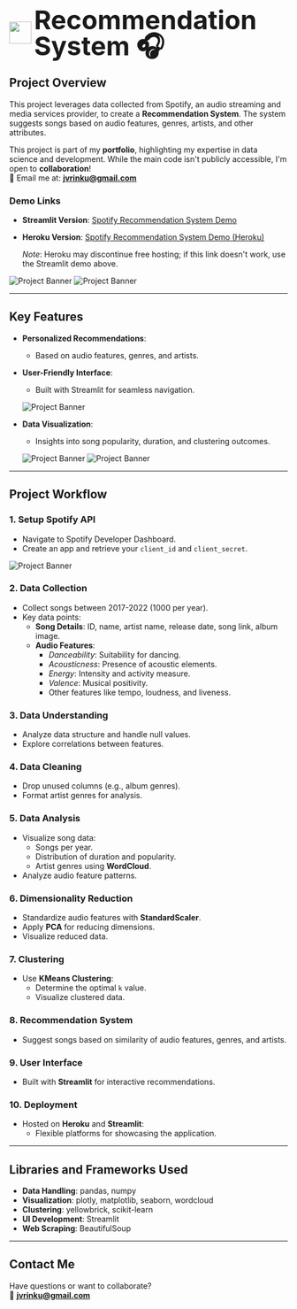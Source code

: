 <div>
    <h1 style="font-size: 47px; line-height: 1; display: flex; align-items: center;">
        <img src="image/image.png" style="height: 40px; margin-right: 5px;">
        Recommendation System 🎧
    </h1>

</div>


## Project Overview

This project leverages data collected from Spotify, an audio streaming and media services provider, to create a **Recommendation System**. The system suggests songs based on audio features, genres, artists, and other attributes.

This project is part of my **portfolio**, highlighting my expertise in data science and development. While the main code isn't publicly accessible, I'm open to **collaboration**!  
📧 Email me at: **jvrinku@gmail.com**

### Demo Links  
- **Streamlit Version**: [Spotify Recommendation System Demo](https://meysamraz-song-recommendation-spotify-project.streamlit.app/)  
- **Heroku Version**: [Spotify Recommendation System Demo (Heroku)](https://spotify-song-recommendation.herokuapp.com/)  

  *Note*: Heroku may discontinue free hosting; if this link doesn't work, use the Streamlit demo above.

![Project Banner](image/demo.gif)
![Project Banner](image/preview.png)

---

## Key Features

- **Personalized Recommendations**:
  - Based on audio features, genres, and artists.
- **User-Friendly Interface**:
  - Built with Streamlit for seamless navigation.

  ![Project Banner](image/preview.png)


- **Data Visualization**:
  - Insights into song popularity, duration, and clustering outcomes.

  ![Project Banner](image/viz1.jpg)
  ![Project Banner](image/viz2.jpg)

---

## Project Workflow

### 1. Setup Spotify API
- Navigate to Spotify Developer Dashboard.
- Create an app and retrieve your `client_id` and `client_secret`.

![Project Banner](image/guide.jpg)

### 2. Data Collection
- Collect songs between 2017-2022 (1000 per year).  
- Key data points:
  - **Song Details**: ID, name, artist name, release date, song link, album image.
  - **Audio Features**:
    - *Danceability*: Suitability for dancing.
    - *Acousticness*: Presence of acoustic elements.
    - *Energy*: Intensity and activity measure.
    - *Valence*: Musical positivity.
    - Other features like tempo, loudness, and liveness.

### 3. Data Understanding
- Analyze data structure and handle null values.
- Explore correlations between features.

### 4. Data Cleaning
- Drop unused columns (e.g., album genres).
- Format artist genres for analysis.

### 5. Data Analysis
- Visualize song data:
  - Songs per year.
  - Distribution of duration and popularity.
  - Artist genres using **WordCloud**.
- Analyze audio feature patterns.

### 6. Dimensionality Reduction
- Standardize audio features with **StandardScaler**.
- Apply **PCA** for reducing dimensions.
- Visualize reduced data.

### 7. Clustering
- Use **KMeans Clustering**:
  - Determine the optimal `k` value.
  - Visualize clustered data.

### 8. Recommendation System
- Suggest songs based on similarity of audio features, genres, and artists.

### 9. User Interface
- Built with **Streamlit** for interactive recommendations.

### 10. Deployment
- Hosted on **Heroku** and **Streamlit**:
  - Flexible platforms for showcasing the application.

---

## Libraries and Frameworks Used

- **Data Handling**: pandas, numpy
- **Visualization**: plotly, matplotlib, seaborn, wordcloud
- **Clustering**: yellowbrick, scikit-learn
- **UI Development**: Streamlit
- **Web Scraping**: BeautifulSoup

---

## Contact Me

Have questions or want to collaborate?  
📧 **jvrinku@gmail.com**
